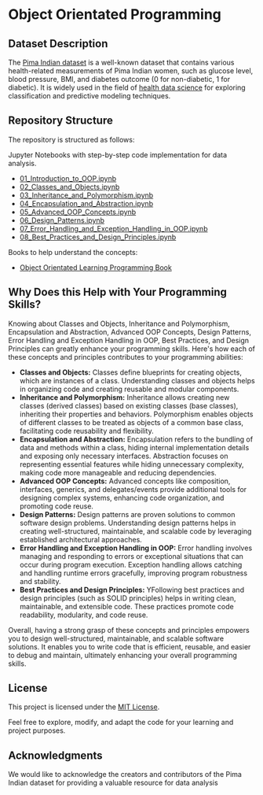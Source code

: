 # Object Orientated Programming

## Dataset Description

The [Pima Indian dataset](https://github.com/cloudpedagogy/data-science-programming/blob/main/books/Pima_Indian_Dataset.ipynb) is a well-known dataset that contains various health-related measurements of Pima Indian women, such as glucose level, blood pressure, BMI, and diabetes outcome (0 for non-diabetic, 1 for diabetic). It is widely used in the field of [health data science](https://github.com/cloudpedagogy/data-science-programming/blob/main/books/Health_Data_Science.ipynb) for exploring classification and predictive modeling techniques.

## Repository Structure
The repository is structured as follows:

Jupyter Notebooks with step-by-step code implementation for data analysis.
  - [01_Introduction_to_OOP.ipynb](https://github.com/cloudpedagogy/data-science-programming/blob/main/object-oriented-python/01_Introduction_to_OOP.ipynb)
  - [02_Classes_and_Objects.ipynb](https://github.com/cloudpedagogy/data-science-programming/blob/main/object-oriented-python/02_Classes_and_Objects.ipynb)
  - [03_Inheritance_and_Polymorphism.ipynb](https://github.com/cloudpedagogy/data-science-programming/blob/main/object-oriented-python/03_Inheritance_and_Polymorphism.ipynb)
  - [04_Encapsulation_and_Abstraction.ipynb](https://github.com/cloudpedagogy/data-science-programming/blob/main/object-oriented-python/04_Encapsulation_and_Abstraction.ipynb)
  - [05_Advanced_OOP_Concepts.ipynb](https://github.com/cloudpedagogy/data-science-programming/blob/main/object-oriented-python/05_Advanced_OOP_Concepts.ipynb)
  - [06_Design_Patterns.ipynb](https://github.com/cloudpedagogy/data-science-programming/blob/main/object-oriented-python/06_Design_Patterns.ipynb)
  - [07_Error_Handling_and_Exception_Handling_in_OOP.ipynb](https://github.com/cloudpedagogy/data-science-programming/blob/main/object-oriented-python/07_Error_Handling_and_Exception_Handling_in_OOP.ipynb)
  - [08_Best_Practices_and_Design_Principles.ipynb](https://github.com/cloudpedagogy/data-science-programming/blob/main/object-oriented-python/08_Best_Practices_and_Design_Principles.ipynb)

Books to help understand the concepts:
  - [Object Orientated Learning Programming Book](https://github.com/cloudpedagogy/data-science-programming/blob/main/books/Object_Orientated_Programming.ipynb)

## Why Does this Help with Your Programming Skills?
Knowing about Classes and Objects, Inheritance and Polymorphism, Encapsulation and Abstraction, Advanced OOP Concepts, Design Patterns, Error Handling and Exception Handling in OOP, Best Practices, and Design Principles can greatly enhance your programming skills. Here's how each of these concepts and principles contributes to your programming abilities:


- **Classes and Objects:** Classes define blueprints for creating objects, which are instances of a class. Understanding classes and objects helps in organizing code and creating reusable and modular components.
- **Inheritance and Polymorphism:** Inheritance allows creating new classes (derived classes) based on existing classes (base classes), inheriting their properties and behaviors. Polymorphism enables objects of different classes to be treated as objects of a common base class, facilitating code reusability and flexibility.
- **Encapsulation and Abstraction:** Encapsulation refers to the bundling of data and methods within a class, hiding internal implementation details and exposing only necessary interfaces. Abstraction focuses on representing essential features while hiding unnecessary complexity, making code more manageable and reducing dependencies.
- **Advanced OOP Concepts:** Advanced concepts like composition, interfaces, generics, and delegates/events provide additional tools for designing complex systems, enhancing code organization, and promoting code reuse.
- **Design Patterns:** Design patterns are proven solutions to common software design problems. Understanding design patterns helps in creating well-structured, maintainable, and scalable code by leveraging established architectural approaches.
- **Error Handling and Exception Handling in OOP:** Error handling involves managing and responding to errors or exceptional situations that can occur during program execution. Exception handling allows catching and handling runtime errors gracefully, improving program robustness and stability.
- **Best Practices and Design Principles:** YFollowing best practices and design principles (such as SOLID principles) helps in writing clean, maintainable, and extensible code. These practices promote code readability, modularity, and code reuse.

Overall, having a strong grasp of these concepts and principles empowers you to design well-structured, maintainable, and scalable software solutions. It enables you to write code that is efficient, reusable, and easier to debug and maintain, ultimately enhancing your overall programming skills.


## License
This project is licensed under the [MIT License](LICENSE).

Feel free to explore, modify, and adapt the code for your learning and project purposes.

## Acknowledgments
We would like to acknowledge the creators and contributors of the Pima Indian dataset for providing a valuable resource for data analysis
